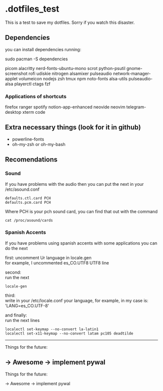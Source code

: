 # .dotfiles_test

This is a test to save my dotfiles. 
Sorry if you watch this disaster.

## Dependencies

you can install dependencies running:

sudo pacman -S dependencies    

picom
alacritty
nerd-fonts-ubuntu-mono
scrot
python-psutil
gnome-screenshot
rofi
udiskie
nitrogen
alsamixer
pulseaudio
network-manager-applet
volumeicon
nodejs
zsh
tmux
npm
noto-fonts
alsa-utils
pulseaudio-alsa
playerctl
ctags
fzf


### Applications of shortcuts
firefox
ranger
spotify
notion-app-enhanced
neovide
neovim
telegram-desktop
xterm
code

## Extra necessary things (look for it in github)
- powerline-fonts 
- oh-my-zsh or oh-my-bash

## Recomendations
### Sound 
If you have problems with the audio then you can put the next in your /etc/asound.conf  

```
defaults.ctl.card PCH
defaults.pcm.card PCH
```
Where PCH is your pch sound card, you can find that out with the command  

```
cat /proc/asound/cards
```

### Spanish Accents

If you have problems using spanish accents with some applications you can do the next  

first: uncomment Ur language in locale.gen  
for example, I uncommented es_CO.UTF8 UTF8 line  

  
  

second:   
run the next

```
locale-gen
```

third:  
write in your /etc/locale.conf your language, for example, in my case is: 'LANG=es_CO.UTF-8'  

and finally:  
run the next lines

```
localectl set-keymap --no-convert la-latin1
localectl set-x11-keymap --no-convert latam pc105 deadtilde
```


------------------------------------------------------------

Things for the future:

-> Awesome
-> implement pywal
------------------------------------------------------------

Things for the future:

-> Awesome
-> implement pywal

